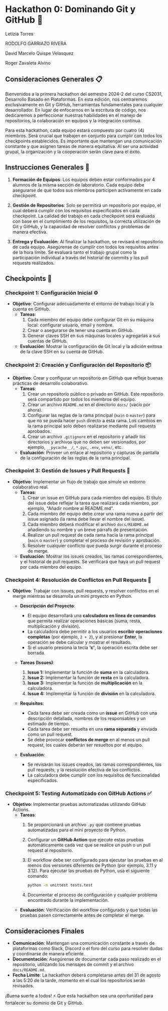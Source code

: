 # Hackathon 0: Dominando Git y GitHub 🚀
Letizia Torres

RODOLFO GARRIAZO RIVERA

David Marcelo Quispe Velasquez

Roger Zavaleta Alvino


## Consideraciones Generales 📋

Bienvenidos a la primera hackathon del semestre 2024-2 del curso CS2031, Desarrollo Basado en Plataformas. En esta edición, nos centraremos exclusivamente en Git y GitHub, herramientas fundamentales para cualquier desarrollador. En lugar de enfocarnos en la escritura de código, nos dedicaremos a perfeccionar nuestras habilidades en el manejo de repositorios, la colaboración en equipos y la integración continua.

Para esta hackathon, cada equipo estará compuesto por cuatro (4) miembros. Será crucial que trabajen en conjunto para cumplir con todos los checkpoints establecidos. Es importante que mantengan una comunicación constante y que asignen tareas de manera equitativa. Al ser una actividad grupal, la organización y la cooperación serán clave para el éxito.

## Instrucciones Generales 📝

1. **Formación de Equipos**: Los equipos deben estar conformados por 4 alumnos de la misma sección de laboratorio. Cada equipo debe asegurarse de que todos sus miembros participen activamente en cada checkpoint.

2. **Gestión de Repositorios**: Solo se permitirá un repositorio por equipo, el cual deberá cumplir con los requisitos especificados en cada checkpoint. La calidad del trabajo en cada checkpoint será evaluada con base en el cumplimiento de los requisitos, la correcta utilización de Git y GitHub, y la capacidad de resolver conflictos y problemas de manera efectiva.

3. **Entrega y Evaluación**: Al finalizar la hackathon, se revisará el repositorio de cada equipo. Asegúrense de cumplir con todos los requisitos antes de la hora límite. Se evaluará tanto el trabajo grupal como la participación individual a través del historial de commits y los pull requests realizados.

## Checkpoints 📌

### **Checkpoint 1: Configuración Inicial** ⚙️

- **Objetivo**: Configurar adecuadamente el entorno de trabajo local y la cuenta en GitHub.
  - **Tareas**:
    1. Cada miembro del equipo debe configurar Git en su máquina local: configurar usuario, email y nombre.
    2. Crear o asegurarse de tener una cuenta en GitHub.
    3. Generar claves SSH en sus máquinas locales y agregarlas a sus cuentas de GitHub.
  - **Evaluación**: Mostrar la configuración de Git local y la adición exitosa de la clave SSH en su cuenta de GitHub.

### **Checkpoint 2: Creación y Configuración del Repositorio** 📦

- **Objetivo**: Crear y configurar un repositorio en GitHub que refleje buenas prácticas de desarrollo colaborativo.
  - **Tareas**:
    1. Crear un repositorio público o privado en GitHub. Este repositorio será compartido por todos los miembros del equipo.
    2. Crear un archivo `README.md` en el directorio `docs/` (vacío por ahora).
    3. Configurar las reglas de la rama principal (`main` o `master`) para que no se pueda hacer `push` directo a esta rama. Los cambios en la rama principal solo deben realizarse mediante pull requests aprobados.
    4. Crear un archivo `.gitignore` en el repositorio y añadir los directorios y archivos que no deben ser versionados, por ejemplo, `__pycache__/`, `*.pyc`, `.env`, `venv/`, etc.
  - **Evaluación**: Proveer un enlace al repositorio y capturas de pantalla de la configuración de las reglas de la rama principal.

### **Checkpoint 3: Gestión de Issues y Pull Requests** 🔄

- **Objetivo**: Implementar un flujo de trabajo que simule un entorno colaborativo real.
  - **Tareas**:
    1. Crear un issue en GitHub para cada miembro del equipo. El título del issue debe reflejar la tarea que realizará cada miembro, por ejemplo, "Añadir nombre al README.md".
    2. Cada miembro del equipo debe crear una rama nueva a partir del issue asignado (la rama debe llevar el nombre del issue).
    3. Cada miembro deberá modificar el archivo `docs/README.md` añadiendo su nombre y un breve párrafo de presentación.
    4. Realizar un pull request de cada rama hacia la rama principal (`main` o `master`) y completar el proceso de revisión y aprobación.
    5. Resolver cualquier conflicto que pueda surgir durante el proceso de merge.
  - **Evaluación**: Mostrar los issues creados, las ramas correspondientes, y el historial de pull requests. Se verificará que haya un pull request por cada miembro del equipo.

### **Checkpoint 4: Resolución de Conflictos en Pull Requests** 🔧

- **Objetivo**: Trabajar con issues, pull requests, y resolver conflictos en el merge mientras se desarrolla un mini proyecto en Python.

  - **Descripción del Proyecto**:
    - El equipo desarrollará una **calculadora en línea de comandos** que permita realizar operaciones básicas (suma, resta, multiplicación y división).
    - La calculadora debe permitir a los usuarios **escribir operaciones completas** (por ejemplo, `2 + 2`), y al presionar **Enter**, la operación se debe calcular y mostrar el resultado.
    - Si el usuario presiona la tecla **'c'**, la operación escrita debe ser borrada.

  - **Tareas (Issues)**:
    1. **Issue 1:** Implementar la función de **suma** en la calculadora.
    2. **Issue 2:** Implementar la función de **resta** en la calculadora.
    3. **Issue 3:** Implementar la función de **multiplicación** en la calculadora.
    4. **Issue 4:** Implementar la función de **división** en la calculadora.

  - **Requisitos**:
    - Cada tarea debe ser creada como un **issue** en GitHub con una descripción detallada, nombres de los responsables y un estimado de tiempo.
    - Cada tarea debe ser resuelta en una **rama separada** y enviada como un pull request.
    - Se debe provocar **conflictos de merge** en al menos un pull request, los cuales deberán ser resueltos por el equipo.

  - **Evaluación**:
    - Se revisarán los issues creados, las ramas correspondientes, los pull requests, y la resolución efectiva de los conflictos.
    - La calculadora debe cumplir con los requisitos de funcionalidad especificados.

### **Checkpoint 5: Testing Automatizado con GitHub Actions** ✅

- **Objetivo**: Implementar pruebas automatizadas utilizando GitHub Actions.
  - **Tareas**:
    1. Se proporcionará un archivo `.py` que contiene pruebas automatizadas para el mini proyecto de Python.
    2. Configurar un **GitHub Action** que ejecute estas pruebas automáticamente cada vez que se realice un push o un pull request al repositorio.
    3. El workflow debe ser configurado para ejecutar las pruebas en al menos dos versiones diferentes de Python (por ejemplo, 3.11 y 3.12). Para ejecutar las pruebas de Python, usa el siguiente comando:

          ```sh
          python -m unittest tests.test
          ```

    4. Documentar el proceso de configuración y cualquier problema encontrado durante la implementación.
  - **Evaluación**: Verificación del workflow configurado y que todas las pruebas pasen correctamente antes de completar el merge.

## Consideraciones Finales

- **Comunicación**: Mantengan una comunicación constante a través de plataformas como Slack, Discord o el foro del curso para resolver dudas y coordinarse de manera eficiente.
- **Documentación**: Asegúrense de documentar cada paso realizado en el repositorio, utilizando los mensajes de commit y el archivo `docs/README.md`.
- **Fecha Límite**: La hackathon deberá completarse antes del 31 de agosto a las 5:20 de la tarde, momento en el cual los repositorios serán revisados.

¡Buena suerte a todos! ⚡ Que esta hackathon sea una oportunidad para fortalecer su dominio de Git y GitHub.
